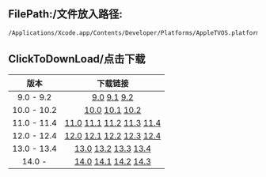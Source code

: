 ## FilePath:/文件放入路径:
```
/Applications/Xcode.app/Contents/Developer/Platforms/AppleTVOS.platform/DeviceSupport
```

## ClickToDownLoad/点击下载

|版本|下载链接|
|:--:|:--:|
|9.0 - 9.2| [9.0](https://github.com/MeteoriteMan/Assets/blob/master/platform/AppleTVOS.platform/DeviceSupport/9.0.zip?raw=ture) [9.1](https://github.com/MeteoriteMan/Assets/blob/master/platform/AppleTVOS.platform/DeviceSupport/9.1.zip?raw=ture) [9.2](https://github.com/MeteoriteMan/Assets/blob/master/platform/AppleTVOS.platform/DeviceSupport/9.2.zip?raw=ture) |
|10.0 - 10.2| [10.0](https://github.com/MeteoriteMan/Assets/blob/master/platform/AppleTVOS.platform/DeviceSupport/10.0.zip?raw=ture) [10.1](https://github.com/MeteoriteMan/Assets/blob/master/platform/AppleTVOS.platform/DeviceSupport/10.1.zip?raw=ture) [10.2](https://github.com/MeteoriteMan/Assets/blob/master/platform/AppleTVOS.platform/DeviceSupport/10.2.zip?raw=ture) |
|11.0 - 11.4| [11.0](https://github.com/MeteoriteMan/Assets/blob/master/platform/AppleTVOS.platform/DeviceSupport/11.0.zip?raw=ture) [11.1](https://github.com/MeteoriteMan/Assets/blob/master/platform/AppleTVOS.platform/DeviceSupport/11.1.zip?raw=ture) [11.2](https://github.com/MeteoriteMan/Assets/blob/master/platform/AppleTVOS.platform/DeviceSupport/11.2.zip?raw=ture) [11.3](https://github.com/MeteoriteMan/Assets/blob/master/platform/AppleTVOS.platform/DeviceSupport/11.3.zip?raw=ture) [11.4](https://github.com/MeteoriteMan/Assets/blob/master/platform/AppleTVOS.platform/DeviceSupport/11.4.zip?raw=ture) |
|12.0 - 12.4| [12.0](https://github.com/MeteoriteMan/Assets/blob/master/platform/AppleTVOS.platform/DeviceSupport/12.0.zip?raw=ture) [12.1](https://github.com/MeteoriteMan/Assets/blob/master/platform/AppleTVOS.platform/DeviceSupport/12.1.zip?raw=ture) [12.2](https://github.com/MeteoriteMan/Assets/blob/master/platform/AppleTVOS.platform/DeviceSupport/12.2.zip?raw=ture) [12.3](https://github.com/MeteoriteMan/Assets/blob/master/platform/AppleTVOS.platform/DeviceSupport/12.3.zip?raw=ture) [12.4](https://github.com/MeteoriteMan/Assets/blob/master/platform/AppleTVOS.platform/DeviceSupport/12.4.zip?raw=ture) |
|13.0 - 13.4| [13.0](https://github.com/MeteoriteMan/Assets/blob/master/platform/AppleTVOS.platform/DeviceSupport/13.0.zip?raw=ture) [13.2](https://github.com/MeteoriteMan/Assets/blob/master/platform/AppleTVOS.platform/DeviceSupport/13.2.zip?raw=ture) [13.3](https://github.com/MeteoriteMan/Assets/blob/master/platform/AppleTVOS.platform/DeviceSupport/13.3.zip?raw=ture) [13.4](https://github.com/MeteoriteMan/Assets/blob/master/platform/AppleTVOS.platform/DeviceSupport/13.4.zip?raw=ture) |
|14.0 - |[14.0](https://github.com/MeteoriteMan/Assets/blob/master/platform/AppleTVOS.platform/DeviceSupport/14.0.zip?raw=ture) [14.1](https://github.com/MeteoriteMan/Assets/blob/master/platform/AppleTVOS.platform/DeviceSupport/14.1.zip?raw=ture) [14.2](https://github.com/MeteoriteMan/Assets/blob/master/platform/AppleTVOS.platform/DeviceSupport/14.2.zip?raw=ture) [14.3](https://github.com/MeteoriteMan/Assets/blob/master/platform/AppleTVOS.platform/DeviceSupport/14.3.zip?raw=ture) |